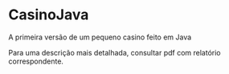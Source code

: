 # CasinoJava
A primeira versão de um pequeno casino feito em Java

Para uma descrição mais detalhada, consultar pdf com relatório correspondente.
